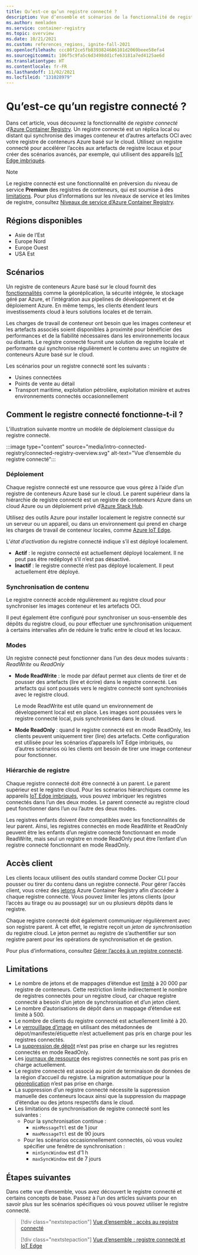 ```yaml
---
title: Qu’est-ce qu’un registre connecté ?
description: Vue d’ensemble et scénarios de la fonctionnalité de registre connecté d’Azure Container Registry
ms.author: memladen
ms.service: container-registry
ms.topic: overview
ms.date: 10/21/2021
ms.custom: references_regions, ignite-fall-2021
ms.openlocfilehash: ccc80f2ce5fb8393824686101d2069beee58efa4
ms.sourcegitcommit: 106f5c9fa5c6d3498dd1cfe63181a7ed4125ae6d
ms.translationtype: HT
ms.contentlocale: fr-FR
ms.lasthandoff: 11/02/2021
ms.locfileid: "131028979"
---
```

# <a name="what-is-a-connected-registry"></a>Qu’est-ce qu’un registre connecté ? 

Dans cet article, vous découvrez la fonctionnalité de *registre connecté* d’[Azure Container Registry](container-registry-intro.md). Un registre connecté est un réplica local ou distant qui synchronise des images conteneur et d’autres artefacts OCI avec votre registre de conteneurs Azure basé sur le cloud. Utilisez un registre connecté pour accélérer l’accès aux artefacts de registre locaux et pour créer des scénarios avancés, par exemple, qui utilisent des appareils [IoT Edge imbriqués](../iot-edge/tutorial-nested-iot-edge.md).

> [!NOTE]
> Le registre connecté est une fonctionnalité en préversion du niveau de service **Premium** des registres de conteneurs, qui est soumise à des [limitations](#limitations). Pour plus d’informations sur les niveaux de service et les limites de registre, consultez [Niveaux de service d’Azure Container Registry](container-registry-skus.md).

## <a name="available-regions"></a>Régions disponibles

* Asie de l’Est
* Europe Nord
* Europe Ouest
* USA Est

## <a name="scenarios"></a>Scénarios

Un registre de conteneurs Azure basé sur le cloud fournit des [fonctionnalités](container-registry-intro.md#key-features) comme la géoréplication, la sécurité intégrée, le stockage géré par Azure, et l’intégration aux pipelines de développement et de déploiement Azure. En même temps, les clients étendent leurs investissements cloud à leurs solutions locales et de terrain.

Les charges de travail de conteneur ont besoin que les images conteneur et les artefacts associés soient disponibles à proximité pour bénéficier des performances et de la fiabilité nécessaires dans les environnements locaux ou distants. Le registre connecté fournit une solution de registre locale et performante qui synchronise régulièrement le contenu avec un registre de conteneurs Azure basé sur le cloud.

Les scénarios pour un registre connecté sont les suivants :

* Usines connectées
* Points de vente au détail
* Transport maritime, exploitation pétrolière, exploitation minière et autres environnements connectés occasionnellement

## <a name="how-does-the-connected-registry-work"></a>Comment le registre connecté fonctionne-t-il ?

L’illustration suivante montre un modèle de déploiement classique du registre connecté.

:::image type="content" source="media/intro-connected-registry/connected-registry-overview.svg" alt-text="Vue d’ensemble du registre connecté":::

### <a name="deployment"></a>Déploiement

Chaque registre connecté est une ressource que vous gérez à l’aide d’un registre de conteneurs Azure basé sur le cloud. Le parent supérieur dans la hiérarchie de registre connecté est un registre de conteneurs Azure dans un cloud Azure ou un déploiement privé d’[Azure Stack Hub](/azure-stack/operator/azure-stack-overview).

Utilisez des outils Azure pour installer localement le registre connecté sur un serveur ou un appareil, ou dans un environnement qui prend en charge les charges de travail de conteneur locales, comme [Azure IoT Edge](../iot-edge/tutorial-nested-iot-edge.md).

L’*état d’activation* du registre connecté indique s’il est déployé localement.

* **Actif** : le registre connecté est actuellement déployé localement. Il ne peut pas être redéployé s’il n’est pas désactivé. 
* **Inactif** : le registre connecté n’est pas déployé localement. Il peut actuellement être déployé.  
 
### <a name="content-synchronization"></a>Synchronisation de contenu

Le registre connecté accède régulièrement au registre cloud pour synchroniser les images conteneur et les artefacts OCI. 

Il peut également être configuré pour synchroniser un sous-ensemble des dépôts du registre cloud, ou pour effectuer une synchronisation uniquement à certains intervalles afin de réduire le trafic entre le cloud et les locaux.

### <a name="modes"></a>Modes

Un registre connecté peut fonctionner dans l’un des deux modes suivants : *ReadWrite* ou *ReadOnly*

- **Mode ReadWrite** : le mode par défaut permet aux clients de tirer et de pousser des artefacts (lire et écrire) dans le registre connecté. Les artefacts qui sont poussés vers le registre connecté sont synchronisés avec le registre cloud. 
        
  Le mode ReadWrite est utile quand un environnement de développement local est en place. Les images sont poussées vers le registre connecté local, puis synchronisées dans le cloud.

- **Mode ReadOnly** : quand le registre connecté est en mode ReadOnly, les clients peuvent uniquement tirer (lire) des artefacts. Cette configuration est utilisée pour les scénarios d’appareils IoT Edge imbriqués, ou d’autres scénarios où les clients ont besoin de tirer une image conteneur pour fonctionner.

### <a name="registry-hierarchy"></a>Hiérarchie de registre

Chaque registre connecté doit être connecté à un parent. Le parent supérieur est le registre cloud. Pour les scénarios hiérarchiques comme les appareils [IoT Edge imbriqués](overview-connected-registry-and-iot-edge.md), vous pouvez imbriquer les registres connectés dans l’un des deux modes. Le parent connecté au registre cloud peut fonctionner dans l’un ou l’autre des deux modes. 

Les registres enfants doivent être compatibles avec les fonctionnalités de leur parent. Ainsi, les registres connectés en mode ReadWrite et ReadOnly peuvent être les enfants d’un registre connecté fonctionnant en mode ReadWrite, mais seul un registre en mode ReadOnly peut être l’enfant d’un registre connecté fonctionnant en mode ReadOnly.  

## <a name="client-access"></a>Accès client

Les clients locaux utilisent des outils standard comme Docker CLI pour pousser ou tirer du contenu dans un registre connecté. Pour gérer l’accès client, vous créez des [jetons][repository-scoped-permissions] Azure Container Registry afin d’accéder à chaque registre connecté. Vous pouvez limiter les jetons clients (pour l’accès au tirage ou au poussage) sur un ou plusieurs dépôts dans le registre.

Chaque registre connecté doit également communiquer régulièrement avec son registre parent. À cet effet, le registre reçoit un *jeton de synchronisation* du registre cloud. Le jeton permet au registre de s’authentifier sur son registre parent pour les opérations de synchronisation et de gestion.

Pour plus d’informations, consultez [Gérer l’accès à un registre connecté][overview-connected-registry-access].

## <a name="limitations"></a>Limitations

- Le nombre de jetons et de mappages d’étendue est [limité](container-registry-skus.md) à 20 000 par registre de conteneurs. Cette restriction limite indirectement le nombre de registres connectés pour un registre cloud, car chaque registre connecté a besoin d’un jeton de synchronisation et d’un jeton client.
- Le nombre d’autorisations de dépôt dans un mappage d’étendue est limité à 500.
- Le nombre de clients du registre connecté est actuellement limité à 20.
- Le [verrouillage d’image](container-registry-image-lock.md) en utilisant des métadonnées de dépot/manifeste/étiquette n’est actuellement pas pris en charge pour les registres connectés.
- La [suppression de dépôt](container-registry-delete.md) n’est pas prise en charge sur les registres connectés en mode ReadOnly.
- Les [journaux de ressource](monitor-service-reference.md#resource-logs) des registres connectés ne sont pas pris en charge actuellement.
- Le registre connecté est associé au point de terminaison de données de la région d’accueil du registre. La migration automatique pour la [géoréplication](container-registry-geo-replication.md) n’est pas prise en charge.
- La suppression d’un registre connecté nécessite la suppression manuelle des conteneurs locaux ainsi que la suppression du mappage d’étendue ou des jetons respectifs dans le cloud.
- Les limitations de synchronisation de registre connecté sont les suivantes :
  - Pour la synchronisation continue :
    - `minMessageTtl` est de 1 jour
    - `maxMessageTtl` est de 90 jours
  - Pour les scénarios occasionnellement connectés, où vous voulez spécifier une fenêtre de synchronisation :
    - `minSyncWindow` est d’1 h
    - `maxSyncWindow` est de 7 jours

## <a name="next-steps"></a>Étapes suivantes

Dans cette vue d’ensemble, vous avez découvert le registre connecté et certains concepts de base. Passez à l’un des articles suivants pour en savoir plus sur les scénarios spécifiques où vous pouvez utiliser le registre connecté.

> [!div class="nextstepaction"]
> [Vue d’ensemble : accès au registre connecté][overview-connected-registry-access]
> 
> [!div class="nextstepaction"]
> [Vue d’ensemble : registre connecté et IoT Edge][overview-connected-registry-and-iot-edge]

<!-- LINKS - internal -->
[overview-connected-registry-access]:overview-connected-registry-access.md
[overview-connected-registry-and-iot-edge]:overview-connected-registry-and-iot-edge.md
[repository-scoped-permissions]: container-registry-repository-scoped-permissions.md
